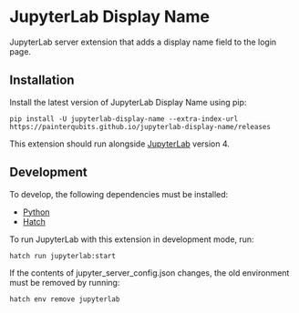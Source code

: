 # JupyterLab Display Name

JupyterLab server extension that adds a display name field to the login page.

## Installation

Install the latest version of JupyterLab Display Name using pip:

```
pip install -U jupyterlab-display-name --extra-index-url https://painterqubits.github.io/jupyterlab-display-name/releases
```

This extension should run alongside
[JupyterLab](https://jupyterlab.readthedocs.io/en/stable/getting_started/installation.html)
version 4.

## Development

To develop, the following dependencies must be installed:

- [Python](https://www.python.org/downloads/)
- [Hatch](https://hatch.pypa.io/latest/install/)

To run JupyterLab with this extension in development mode, run:

```
hatch run jupyterlab:start
```

If the contents of jupyter_server_config.json changes, the old environment must be removed
by running:

```
hatch env remove jupyterlab
```
